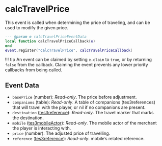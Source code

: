 # calcTravelPrice

This event is called when determining the price of traveling, and can be used to modify the given price.

```lua
--- @param e calcTravelPriceEventData
local function calcTravelPriceCallback(e)
end
event.register("calcTravelPrice", calcTravelPriceCallback)
```

!!! tip
	An event can be claimed by setting `e.claim` to `true`, or by returning `false` from the callback. Claiming the event prevents any lower priority callbacks from being called.

## Event Data

* `basePrice` (number): *Read-only*. The price before adjustment.
* `companions` (table): *Read-only*. A table of companions (tes3references) that will travel with the player, or nil if no companions are present.
* `destination` ([tes3reference](../../types/tes3reference)): *Read-only*. The travel marker that marks the destination.
* `mobile` ([tes3mobileActor](../../types/tes3mobileActor)): *Read-only*. The mobile actor of the merchant the player is interacting with.
* `price` (number): The adjusted price of travelling.
* `reference` ([tes3reference](../../types/tes3reference)): *Read-only*. mobile’s related reference.


